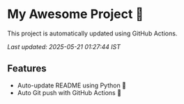 # My Awesome Project 🚀

This project is automatically updated using GitHub Actions.

_Last updated: 2025-05-21 01:27:44 IST_

## Features
- Auto-update README using Python 🐍
- Auto Git push with GitHub Actions 🤖
